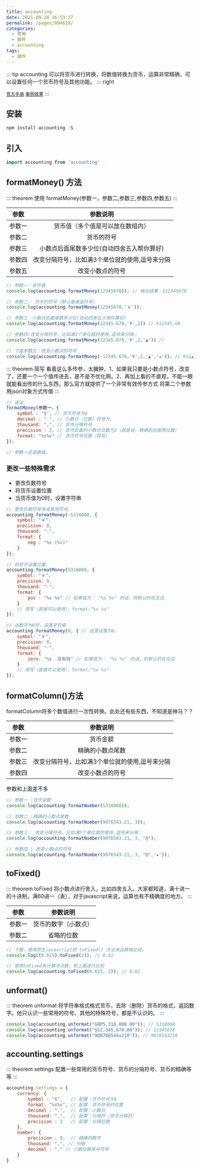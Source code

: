 ```yaml
---
title: accounting
date: 2021-09-28 16:53:27
permalink: /pages/894618/
categories:
  - 常用
  - 插件
  - accounting
tags:
  - 插件
---
```


::: tip accounting 
可以将货币进行转换，将数值转换为货币，运算非常精确，可以设置任何一个货币符号及其他功能。
::: right
<div style='margin-top:10px;'></div>

[`官方手册`](http://openexchangerates.github.io/accounting.js/)
[`案例效果`](http://cheng.lolku.cn/html/accounting.html)
:::

## 安装

```js
npm install accounting -S
```

## 引入

```js
import accounting from 'accounting'
```

## formatMoney() 方法

::: theorem 使用
formatMoney(参数一，参数二,参数三,参数四,参数五)
:::

| 参数 | 参数说明 | 
| :---:|:---:| 
| 参数一|	货币值（多个值是可以放在数组内）|
|	参数二|	货币的符号|	
|	参数三|	小数点后面尾数多少位(自动四舍五入帮你算好)|	
|	参数四|	改变分隔符号，比如满3个单位就的使用,逗号来分隔|	
|	参数五|	改变小数点的符号|

```js
// 参数一：货币值
console.log(accounting.formatMoney(12345678)); // 输出结果：$12345678

// 参数二： 货币的符号（默认是美金符号）
console.log(accounting.formatMoney(12345678,'￥'));

// 参数三：小数点后面尾数多少位(自动四舍五入帮你算好)
console.log(accounting.formatMoney(12345.678,'¥',2)) // ¥12345.68

// 参数四:改变分隔符号，比如满3个单位就的使用,逗号来分隔；
console.log(accounting.formatMoney(12345.678,'¥',2,'▲')) // 

// 下面参数五：改变小数点的符号
console.log(accounting.formatMoney(-12345.678,'¥',2,'▲','★')); // ¥12▲345★68
```

::: theorem 简写
看着这么多传参，太臃肿，1、如果我只要是小数点符号，改变了，还要一个一个值传进去，是不是不优化啊。2、再加上看的不直观，不能一眼就能看出传的什么东西，那么官方就提供了一个非常有效传参方式
将第二个参数用json对象方式传值
:::

```js
// 语法：
formatMoney(参数一，{
    symbol : "$", // 货币符号为$
    decimal : ".", // 小数点（位数）符号为.
    thousand: ",", // 货币分隔符号
    precision : 2, // 货币后面的小数点位数为2（就是说，精确到后面两位数）
    format: "%s%v" // 货币符号位置（简写）
});

// 参数一还是数值。
```

### 更改一些特殊需求
- 更改负数符号
- 将货币设置位置
- 当货币值为0时，设置字符串

```js
// 更改负数符号改成其他符号。
accounting.formatMoney(-5318008, {
    symbol: "￥",
    precision: 0,
    thousand: "·",
    format: {
        neg : "%s (%v)"
    }
});

// 将货币设置位置。
accounting.formatMoney(5318008, {
    symbol: "￥",
    precision: 0,
    thousand: "·",
    format: {
        pos : "%v %s" // 如果值为： "%s %v" 的话，则默认的在左边
    }
    // 简写（直接可以使用），format:"%v %s"
});

// 当数字为0时，设置字符串
accounting.formatMoney(0, { // 这里设置为0。
    symbol: "￥",
    precision: 0,
    thousand: "·",
    format: {
        zero: "%s  没有钱" // 如果值为： "%s %v" 的话，则默认的在左边
    }
    // 简写（直接可以使用），format:"%v %s"
});
```

## formatColumn()方法

formatColumn将多个数值进行一次性转换。此处还有些东西，不知道是神马？？

| 参数 | 参数说明 | 
| :---:|:---:| 
| 参数一|	货币金额 |
|	参数二|	精确的小数点尾数|	
|	参数三|	改变分隔符号，比如满3个单位就的使用,逗号来分隔|	
|	参数四|	改变小数点的符号|	

参数和上面差不多

```js
// 参数一 :货币金额
console.log(accounting.formatNumber(5318008));

// 参数二 :精确的小数点尾数
console.log(accounting.formatNumber(9876543.21, 3));

// 参数三： 改变分隔符号，比如满3个单位就的使用,逗号来分隔；
console.log(accounting.formatNumber(9876543.21, 3, "@");

// 参数四 | 改变小数点的符号
console.log(accounting.formatNumber(9876543.21, 3, "@",'★'));
```

## toFixed()

::: theorem  toFixed
将小数点进行舍入，比如四舍五入。大家都知道，满十进一的十进制，满60进一（表），对于javascript来说，运算也有不精确度的地方。
:::

| 参数 | 参数说明 | 
| :---:|:---:| 
| 参数一|	货币的数字（小数点）|
|	参数二|	省略的位数|	

```js
// 下面，使用原生javascript的 toFixed() 方法来运算做比较。
console.log((0.615).toFixed(2)); // 0.61

// 使用toFixed来计算浮点数，和上面进行比较
console.log(accounting.toFixed(0.615, 2)); // 0.62
```

## unformat()

::: theorem  unformat
将字符串格式格式货币，去除（删除）货币的格式，返回数字。他只认识一些常用的符号，其他的特殊符号，都是不认识的。
:::

```js
console.log(accounting.unformat("GBP5,318,008.00")); // 5318008
console.log(accounting.unformat("$12,345,678.00")); // 12345678
console.log(accounting.unformat("9@876@543★210")); // 9876543210
```

## accounting.settings

::: theorem  settings
配置一些常用的货币符号、货币的分隔符号、货币的精确等等
:::

```js
accounting.settings = {
    currency: {
        symbol : "$",   // 配置：货币符号为$
        format: "%s%v", // 配置：货币符号的位置
        decimal : ".",  // 配置：小数点
        thousand: ",",  // 配置：分隔符（货币分隔符）
        precision : 2   // 配置：分隔位数
    },
    number: {
        precision : 0,  // 精确的数字
        thousand: ",", // 分隔
        decimal : "." // 小数位数尾号符号
    }
}
```